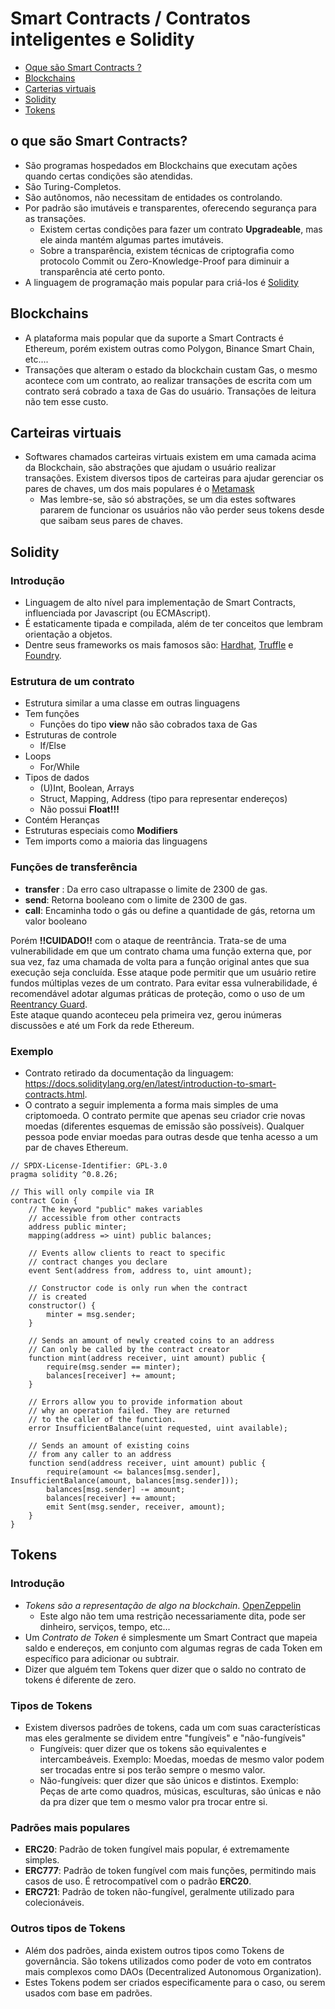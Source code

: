 # Smart Contracts / Contratos inteligentes e Solidity

- [Oque são Smart Contracts ?](#o-que-são-smart-contracts)
- [Blockchains](#blockchains)
- [Carterias virtuais](#carteiras-virtuais)
- [Solidity](#solidity)
- [Tokens](#tokens)

## o que são Smart Contracts?

* São programas hospedados em Blockchains que executam ações quando certas condições são atendidas.
* São Turing-Completos.
* São autônomos, não necessitam de entidades os controlando.
* Por padrão são imutáveis e transparentes, oferecendo segurança para as transações.
  * Existem certas condições para fazer um contrato __Upgradeable__, mas ele ainda mantém algumas partes imutáveis.
  * Sobre a transparência, existem técnicas de criptografia como protocolo Commit ou Zero-Knowledge-Proof para diminuir a transparência até certo ponto.
* A linguagem de programação mais popular para criá-los é [Solidity](https://soliditylang.org/)

## Blockchains

* A plataforma mais popular que da suporte a Smart Contracts é Ethereum, porém existem outras como Polygon, Binance Smart Chain, etc....
* Transações que alteram o estado da blockchain custam Gas, o mesmo acontece com um contrato, ao realizar transações de escrita com um contrato será cobrado a taxa de Gas do usuário. Transações de leitura não tem esse custo.

## Carteiras virtuais

* Softwares chamados carteiras virtuais existem em uma camada acima da Blockchain, são abstrações que ajudam o usuário realizar transações. Existem diversos tipos de carteiras para ajudar gerenciar os pares de chaves, um dos mais populares é o [Metamask](https://metamask.io/)
  * Mas lembre-se, são só abstrações, se um dia estes softwares pararem de funcionar os usuários não vão perder seus tokens desde que saibam seus pares de chaves.

## Solidity

### Introdução

* Linguagem de alto nível para implementação de Smart Contracts, influenciada por Javascript (ou ECMAscript).
* É estaticamente tipada e compilada, além de ter conceitos que lembram orientação a objetos.
* Dentre seus frameworks os mais famosos são: [Hardhat](https://hardhat.org/), [Truffle](https://archive.trufflesuite.com/) e [Foundry](https://book.getfoundry.sh/).

### Estrutura de um contrato

* Estrutura similar a uma classe em outras linguagens
* Tem funções
  * Funções do tipo __view__ não são cobrados taxa de Gas
* Estruturas de controle
  * If/Else
* Loops
  * For/While
* Tipos de dados
  * (U)Int, Boolean, Arrays
  * Struct, Mapping, Address (tipo para representar endereços)
  * Não possui __Float!!!__
* Contém Heranças
* Estruturas especiais como __Modifiers__
* Tem imports como a maioria das linguagens

### Funções de transferência

* __transfer__ : Da erro caso ultrapasse o limite de 2300 de gas.
* __send__: Retorna booleano com o limite de 2300 de gas.
* __call__: Encaminha todo o gás ou define a quantidade de gás, retorna um valor booleano

Porém __!!CUIDADO!!__ com o ataque de reentrância. Trata-se de uma vulnerabilidade em que um contrato chama uma função externa que, por sua vez, faz uma chamada de volta para a função original antes que sua execução seja concluída. Esse ataque pode permitir que um usuário retire fundos múltiplas vezes de um contrato. Para evitar essa vulnerabilidade, é recomendável adotar algumas práticas de proteção, como o uso de um [Reentrancy Guard](https://docs.openzeppelin.com/contracts/4.x/api/security#ReentrancyGuard). <br>
Este ataque quando aconteceu pela primeira vez, gerou inúmeras discussões e até um Fork da rede Ethereum.

### Exemplo

* Contrato retirado da documentação da linguagem: https://docs.soliditylang.org/en/latest/introduction-to-smart-contracts.html.
* O contrato a seguir implementa a forma mais simples de uma criptomoeda. O contrato permite que apenas seu criador crie novas moedas (diferentes esquemas de emissão são possíveis). Qualquer pessoa pode enviar moedas para outras desde que tenha acesso a um par de chaves Ethereum.

```Solidity
// SPDX-License-Identifier: GPL-3.0
pragma solidity ^0.8.26;

// This will only compile via IR
contract Coin {
    // The keyword "public" makes variables
    // accessible from other contracts
    address public minter;
    mapping(address => uint) public balances;

    // Events allow clients to react to specific
    // contract changes you declare
    event Sent(address from, address to, uint amount);

    // Constructor code is only run when the contract
    // is created
    constructor() {
        minter = msg.sender;
    }

    // Sends an amount of newly created coins to an address
    // Can only be called by the contract creator
    function mint(address receiver, uint amount) public {
        require(msg.sender == minter);
        balances[receiver] += amount;
    }

    // Errors allow you to provide information about
    // why an operation failed. They are returned
    // to the caller of the function.
    error InsufficientBalance(uint requested, uint available);

    // Sends an amount of existing coins
    // from any caller to an address
    function send(address receiver, uint amount) public {
        require(amount <= balances[msg.sender], InsufficientBalance(amount, balances[msg.sender]));
        balances[msg.sender] -= amount;
        balances[receiver] += amount;
        emit Sent(msg.sender, receiver, amount);
    }
}
```

## Tokens

### Introdução

* _Tokens são a representação de algo na blockchain_. [OpenZeppelin](https://docs.openzeppelin.com/contracts/2.x/tokens)
  * Este algo não tem uma restrição necessariamente dita, pode ser dinheiro, serviços, tempo, etc...
* Um _Contrato de Token_ é simplesmente um Smart Contract que mapeia saldo e endereços, em conjunto com algumas regras de cada Token em específico para adicionar ou subtrair.
* Dizer que alguém tem Tokens quer dizer que o saldo no contrato de tokens é diferente de zero.

### Tipos de Tokens

* Existem diversos padrões de tokens, cada um com suas características mas eles geralmente se dividem entre "fungíveis" e "não-fungíveis"
  * Fungíveis: quer dizer que os tokens são equivalentes e intercambeáveis. Exemplo: Moedas, moedas de mesmo valor podem ser trocadas entre si pos terão sempre o mesmo valor.
  * Não-fungíveis: quer dizer que são únicos e distintos. Exemplo: Peças de arte como quadros, músicas, esculturas, são únicas e não da pra dizer que tem o mesmo valor pra trocar entre si.

### Padrões mais populares

* __ERC20__: Padrão de token fungível mais popular, é extremamente simples.
* __ERC777__: Padrão de token fungível com mais funções, permitindo mais casos de uso. É retrocompatível com o padrão __ERC20__.
* __ERC721__: Padrão de token não-fungível, geralmente utilizado para colecionáveis.

### Outros tipos de Tokens

* Além dos padrões, ainda existem outros tipos como Tokens de governância. São tokens utilizados como poder de voto em contratos mais complexos como DAOs (Decentralized Autonomous Organization).
* Estes Tokens podem ser criados especificamente para o caso, ou serem usados com base em padrões.